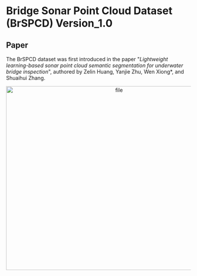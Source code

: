 # Bridge Sonar Point Cloud Dataset (BrSPCD) Version_1.0


## Paper
The BrSPCD dataset was first introduced in the paper "*Lightweight learning-based sonar point cloud semantic segmentation for underwater bridge inspection*", authored by Zelin Huang, Yanjie Zhu, Wen Xiong*, and Shuaihui Zhang.

<p align="center"><img src="GA/png.jpg" alt="file" width="600" height="500">
